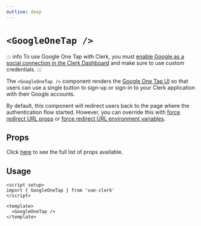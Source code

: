```yaml
---
outline: deep
---
```


# `<GoogleOneTap />`

::: info
To use Google One Tap with Clerk, you must [enable Google as a social connection in the Clerk Dashboard](https://clerk.com/docs/authentication/social-connections/google#configuring-google-social-connection) and make sure to use custom credentials.
:::

The `<GoogleOneTap />` component renders the [Google One Tap UI](https://developers.google.com/identity/gsi/web/guides/features) so that users can use a single button to sign-up or sign-in to your Clerk application with their Google accounts.

By default, this component will redirect users back to the page where the authentication flow started. However, you can override this with [force redirect URL props](https://clerk.com/docs/components/authentication/google-one-tap#google-one-tap-props) or [force redirect URL environment variables](https://clerk.com/docs/deployments/clerk-environment-variables#sign-in-and-sign-up-redirects).

## Props

Click [here](https://clerk.com/docs/components/authentication/google-one-tap#google-one-tap-props) to see the full list of props available.

## Usage

```vue
<script setup>
import { GoogleOneTap } from 'vue-clerk'
</script>

<template>
  <GoogleOneTap />
</template>
```
